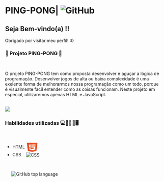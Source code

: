 # PING-PONG| ![GitHub]( https://img.shields.io/badge/Status-%20development-orange)


## Seja Bem-vindo(a) !!

Obrigado por visitar meu perfil! :0 


###  🚀 Projeto PING-PONG  🚀
<br>

O projeto PING-PONG tem como proposta desenvolver e aguçar a lógica de programação. Desenvolver jogos de alta ou baixa complexidade é uma exelente forma de melhorarmos nossa programação como um todo, porque é visualmente facil entender como as coisas funcionam.
Neste projeto em especial, utilizaremos apenas HTML e JavaScript. 

<div style="display: inline_block"> <br>
<img height="****" width="***" src="****">
  </div>



### Habilidades utilizadas 💻👨🏻‍💻🖥

<div style="display: inline_block"><br>
  <ul>
    <li> HTML <img align="center" alt="HTML" height="30" width="40" src="https://raw.githubusercontent.com/devicons/devicon/master/icons/html5/html5-original.svg"> </li>
   <li> CSS &nbsp;&nbsp; <img align="center" alt="CSS" height="30" width="40" src="https://cdn.jsdelivr.net/gh/devicons/devicon/icons/javascript/javascript-original.svg"></li>
    </ul>
</div>
<br>

 &nbsp;&nbsp;&nbsp;&nbsp; ![GitHub top language](https://img.shields.io/github/languages/top/AdonisJeronimo/Ping-Pong?style=plastic)

<!-- ###  Processo de desenvolvimento ⌨️🖱

Foi um desafio rápido de ser feito, pois exige apenas noções básicas de HTML e CSS, sendo assim, seu único e verdadeiro desafio é ser capaz de se atentar aos mínimos detalhes para que esta reprodução seja a mais próximo do original.
Apenas foram utilizados arquivos de imagens como referência sem a presença de um layout no Figma ou qualquer outra ferramenta que nos possibilitasse ter acesso a as medidas exatas utilizadas neste projeto. -->